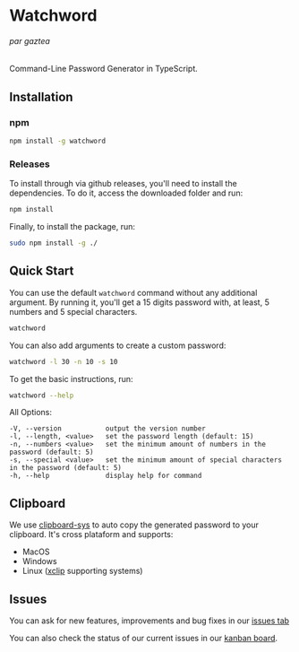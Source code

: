 # Watchword

###### par gaztea

Command-Line Password Generator in TypeScript.

## Installation

### npm

```sh
npm install -g watchword
```

### Releases

To install through via github releases, you'll need to install the dependencies. To do it, access the downloaded folder and run:

```sh
npm install
```

Finally, to install the package, run:

```sh
sudo npm install -g ./
```

## Quick Start

You can use the default `watchword` command without any additional argument. By running it, you'll get a 15 digits password with, at least, 5 numbers and 5 special characters.

```sh
watchword
```

You can also add arguments to create a custom password:

```sh
watchword -l 30 -n 10 -s 10
```

To get the basic instructions, run:

```sh
watchword --help
```

All Options:

    -V, --version           output the version number
    -l, --length, <value>   set the password length (default: 15)
    -n, --numbers <value>   set the minimum amount of numbers in the password (default: 5)
    -s, --special <value>   set the minimum amount of special characters in the password (default: 5)
    -h, --help              display help for command

## Clipboard

We use [clipboard-sys](https://github.com/udarrr/clipboard-sys) to auto copy the generated password to your clipboard. It's cross plataform and supports:

- MacOS
- Windows
- Linux ([xclip](https://github.com/astrand/xclip) supporting systems)

## Issues

You can ask for new features, improvements and bug fixes in our [issues tab](https://github.com/allogaztea/watchword/issues)

You can also check the status of our current issues in our [kanban board](https://github.com/users/allogaztea/projects/1).
